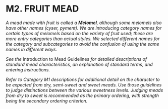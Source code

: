 # M2. FRUIT MEAD

_A mead made with fruit is called a **Melomel**, although some melomels also have other names (cyser, pyment). We are introducing category names for certain types of melomels based on the variety of fruit used; these are more entry categories than actual styles. We selected different names for the category and subcategories to avoid the confusion of using the same names in different ways._

_See the_ Introduction to Mead Guidelines _for detailed descriptions of standard mead characteristics, an explanation of standard terms, and entering instructions._

_Refer to Category M1 descriptions for additional detail on the character to be expected from dry, semi-sweet and sweet meads. Use those guidelines to judge distinctions between the various sweetness levels. Judging meads from dry to sweet is recommended as the primary ordering, with strength being the secondary ordering criterion._